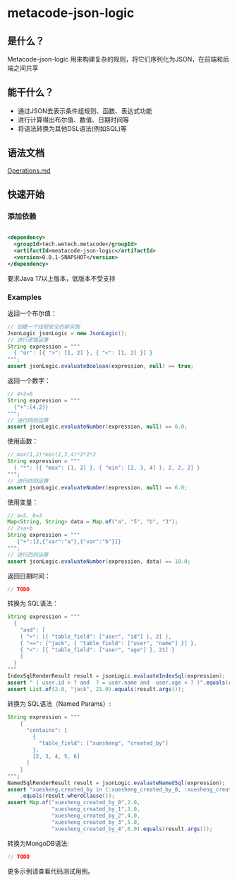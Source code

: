 # metacode-json-logic

## 是什么？

Metacode-json-logic 用来构建复杂的规则，将它们序列化为JSON，在前端和后端之间共享

## 能干什么？

- 通过JSON去表示条件组规则、函数、表达式功能
- 进行计算得出布尔值、数值、日期时间等
- 将语法转换为其他DSL语法(例如SQL)等

## 语法文档

[Operations.md](doc%2FOperations.md)

## 快速开始

### 添加依赖

```xml

<dependency>
  <groupId>tech.wetech.metacode</groupId>
  <artifactId>meatacode-json-logic</artifactId>
  <version>0.0.1-SNAPSHOT</version>
</dependency>
```

要求Java 17以上版本，低版本不受支持

### Examples

返回一个布尔值：

```java
// 创建一个线程安全的新实例
JsonLogic jsonLogic = new JsonLogic();
// 进行逻辑运算
String expression = """
  { "or": [{ ">": [1, 2] }, { "<": [1, 2] }] }
""";
assert jsonLogic.evaluateBoolean(expression, null) == true;
```

返回一个数字：

```java
// 4+2=6
String expression = """
  {"+":[4,2]}
""";
// 进行四则运算
assert jsonLogic.evaluateNumber(expression, null) == 6.0;
```

使用函数：

```java
// max(1,2)*min(2,3,4)*2*2*2
String expression = """
  { "*": [{ "max": [1, 2] }, { "min": [2, 3, 4] }, 2, 2, 2] }
""";
// 进行四则运算
assert jsonLogic.evaluateNumber(expression, null) == 6.0;
```

使用变量：

```java
// a=5, b=3
Map<String, String> data = Map.of("a", "5", "b", "3");
// 2+a+b
String expression = """
   {"+":[2,{"var":"a"},{"var":"b"}]}
""";
// 进行四则运算
assert jsonLogic.evaluateNumber(expression, data) == 10.0;
```

返回日期时间：

```java
// TODO
```

转换为 SQL语法：

```java
String expression = """
  {
    "and": [
    { ">": [{ "table_field": ["user", "id"] }, 2] },
    { "==": ["jack", { "table_field": ["user", "name"] }] },
    { "<": [{ "table_field": ["user", "age"] }, 21] }
    ]
  }
"""
IndexSqlRenderResult result = jsonLogic.evaluateIndexSql(expression);
assert " ( user.id > ? and  ? = user.name and  user.age < ? )".equals(result.whereClause());;
assert List.of(2.0, "jack", 21.0).equals(result.args());
```

转换为 SQL语法（Named Params）:

```java
String expression = """
    {
      "contains": [
        {
          "table_field": ["xuesheng", "created_by"]
        },
        [2, 3, 4, 5, 6]
      ]
    }
""";
NamedSqlRenderResult result = jsonLogic.evaluateNamedSql(expression);
assert "xuesheng.created_by in (:xuesheng_created_by_0, :xuesheng_created_by_1, :xuesheng_created_by_2, :xuesheng_created_by_3, :xuesheng_created_by_4) "
    .equals(result.whereClause());
assert Map.of("xuesheng_created_by_0",2.0,
              "xuesheng_created_by_1",3.0,
              "xuesheng_created_by_2",4.0,
              "xuesheng_created_by_3",5.0,
              "xuesheng_created_by_4",6.0).equals(result.args());
```

转换为MongoDB语法: 

```java
// TODO
```

更多示例请查看代码测试用例。
